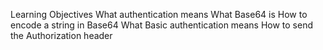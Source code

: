 Learning Objectives
    What authentication means
    What Base64 is
    How to encode a string in Base64
    What Basic authentication means
    How to send the Authorization header
